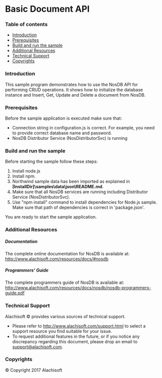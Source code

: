 ﻿# Basic Document API

### Table of contents

* [Introduction](#introduction)
* [Prerequisites](#prerequisites)
* [Build and run the sample](#Build-and-run-the-sample)
* [Additional Resources](#additional-resources)
* [Technical Support](#technical-support)
* [Copyrights](#copyrights)

### Introduction

This sample program demonstrates how to use the NosDB API for performing CRUD operations. 
It shows how to initialize the database instance and Insert, Get, Update and Delete a document from NosDB.

### Prerequisites

Before the sample application is executed make sure that:

- Connection string in configuration.js is correct. For example, you need to provide correct database name and password.
- NosDB Distributor Service (NosDistributorSvc) is running

### Build and run the sample

Before starting the sample follow these steps:
1.	Install node.js
2.  Install npm.
3. 	Northwind sample data has been imported as explained in **[InstallDir]\samples\data\json\README.md**.
4.  Make sure that all NosDB services are running including Distributor Service (NosDistributorSvc).
5.  Use "npm install" command to install dependencies for Node.js sample. Make sure that path of dependencies is correct in 'package.json'.
	
You are ready to start the sample application.

### Additional Resources

##### Documentation
The complete online documentation for NosDB is available at:
http://www.alachisoft.com/resources/docs/#nosdb

##### Programmers' Guide
The complete programmers guide of NosDB is available at:
http://www.alachisoft.com/resources/docs/nosdb/nosdb-programmers-guide.pdf

### Technical Support

Alachisoft © provides various sources of technical support. 

- Please refer to http://www.alachisoft.com/support.html to select a support resource you find suitable for your issue.
- To request additional features in the future, or if you notice any discrepancy regarding this document, please drop an email to [support@alachisoft.com](mailto:support@alachisoft.com).

### Copyrights

© Copyright 2017 Alachisoft 